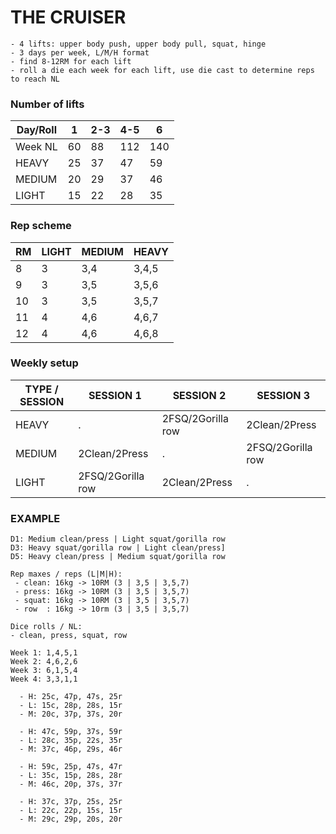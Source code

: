 # THE CRUISER

```
- 4 lifts: upper body push, upper body pull, squat, hinge
- 3 days per week, L/M/H format
- find 8-12RM for each lift
- roll a die each week for each lift, use die cast to determine reps to reach NL
```

### Number of lifts

| Day/Roll | 1 | 2-3 | 4-5 | 6
| --- | --- | --- | --- | --- |
| Week NL | 60 | 88 | 112 | 140 |
| HEAVY | 25 | 37 | 47 | 59 |
| MEDIUM | 20 | 29 | 37 | 46 |
| LIGHT | 15 | 22 | 28 | 35 |

### Rep scheme

| RM | LIGHT | MEDIUM | HEAVY
| --- | --- | --- | --- |
| 8 | 3 | 3,4 | 3,4,5 |
| 9 | 3 | 3,5 | 3,5,6 |
| 10 | 3 | 3,5 | 3,5,7 |
| 11 | 4 | 4,6 | 4,6,7 |
| 12 | 4 | 4,6 | 4,6,8 |

### Weekly setup

| TYPE / SESSION | SESSION 1 | SESSION 2 | SESSION 3
| --- | --- | --- | --- |
| HEAVY | . | 2FSQ/2Gorilla row | 2Clean/2Press |
| MEDIUM | 2Clean/2Press | . | 2FSQ/2Gorilla row
| LIGHT | 2FSQ/2Gorilla row | 2Clean/2Press | .

### EXAMPLE
```
D1: Medium clean/press | Light squat/gorilla row
D3: Heavy squat/gorilla row | Light clean/press]
D5: Heavy clean/press | Medium squat/gorilla row

Rep maxes / reps (L|M|H):
 - clean: 16kg -> 10RM (3 | 3,5 | 3,5,7)
 - press: 16kg -> 10RM (3 | 3,5 | 3,5,7)
 - squat: 16kg -> 10RM (3 | 3,5 | 3,5,7)
 - row  : 16kg -> 10rm (3 | 3,5 | 3,5,7)

Dice rolls / NL:
- clean, press, squat, row

Week 1: 1,4,5,1
Week 2: 4,6,2,6
Week 3: 6,1,5,4
Week 4: 3,3,1,1

  - H: 25c, 47p, 47s, 25r
  - L: 15c, 28p, 28s, 15r
  - M: 20c, 37p, 37s, 20r

  - H: 47c, 59p, 37s, 59r
  - L: 28c, 35p, 22s, 35r
  - M: 37c, 46p, 29s, 46r

  - H: 59c, 25p, 47s, 47r
  - L: 35c, 15p, 28s, 28r
  - M: 46c, 20p, 37s, 37r

  - H: 37c, 37p, 25s, 25r
  - L: 22c, 22p, 15s, 15r
  - M: 29c, 29p, 20s, 20r
```
